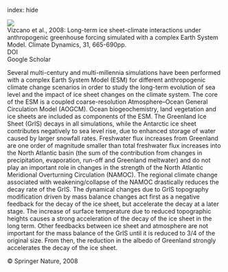 index: hide

<div class="Citation">
    <div class="Citation-thumb CitationThumb-linked"  data-href="https://doi.org/10.1007/s00382-008-0369-7">
      <img src="https://static.claimspace.cloud/climate-study-static/refs/thumbs/13/Vizcano_et_al_2008-thumb.png" />
    </div>

  <div class="Citation-body">
    <div class="Citation-text">Vizcano et al., 2008: Long-term ice sheet-climate interactions under anthropogenic greenhouse forcing simulated with a complex Earth System Model. <span class="Article-journal">Climate Dynamics, </span><span class="Article-volume">31, </span>665-690pp.</div>
    <div class="Citation-links">
      <div class="CitationLink" data-href="https://doi.org/10.1007/s00382-008-0369-7">
        <div class="CitationLink-icon CitationLink-Doi"></div>
        <div class="CitationLink-text">DOI</div>
      </div>
      <div class="CitationLink" data-href="https://scholar.google.com/scholar?q=10.1007/s00382-008-0369-7">
        <div class="CitationLink-icon CitationLink-Scholar"></div>
        <div class="CitationLink-text">Google Scholar</div>
      </div>
    </div>
  </div>
</div>

Several multi-century and multi-millennia simulations have been performed with a complex Earth System Model (ESM) for different anthropogenic climate change scenarios in order to study the long-term evolution of sea level and the impact of ice sheet changes on the climate system. The core of the ESM is a coupled coarse-resolution Atmosphere–Ocean General Circulation Model (AOGCM). Ocean biogeochemistry, land vegetation and ice sheets are included as components of the ESM. The Greenland Ice Sheet (GrIS) decays in all simulations, while the Antarctic ice sheet contributes negatively to sea level rise, due to enhanced storage of water caused by larger snowfall rates. Freshwater flux increases from Greenland are one order of magnitude smaller than total freshwater flux increases into the North Atlantic basin (the sum of the contribution from changes in precipitation, evaporation, run-off and Greenland meltwater) and do not play an important role in changes in the strength of the North Atlantic Meridional Overturning Circulation (NAMOC). The regional climate change associated with weakening/collapse of the NAMOC drastically reduces the decay rate of the GrIS. The dynamical changes due to GrIS topography modification driven by mass balance changes act first as a negative feedback for the decay of the ice sheet, but accelerate the decay at a later stage. The increase of surface temperature due to reduced topographic heights causes a strong acceleration of the decay of the ice sheet in the long term. Other feedbacks between ice sheet and atmosphere are not important for the mass balance of the GrIS until it is reduced to 3/4 of the original size. From then, the reduction in the albedo of Greenland strongly accelerates the decay of the ice sheet.

<div class="Citation-copy">
&copy; Springer Nature, 2008
</div>